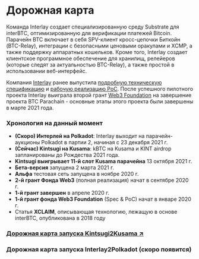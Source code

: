 # Дорожная карта

Команда Interlay создает специализированную среду Substrate для interBTC, оптимизированную для верификации платежей Bitcoin. Парачейн BTC включает в себя SPV-клиент кросс-цепочки Биткойн (BTC-Relay), интеграции с безопасными ценовыми оракулами и XCMP, а также поддержку аппаратных кошельков. Кроме того, Interlay создает клиентское программное обеспечение для хранилищ, релейеров (которые следят за актуальностью BTC-Relay), а также простой в использовании веб-интерфейс.

Компания [Interlay](https://interlay.io/) ранее выпустила [подробную техническую спецификацию](https://interlay.gitlab.io/interbtc-spec/) и [рабочую реализацию PoC](https://github.com/interlay/interbtc). После успешного пилотного проекта Interlay выиграла второй грант [Web3 Foundation](https://web3.foundation/grants/) на завершение проекта BTC Parachain - основные этапы этого проекта были завершены в марте 2021 года.

### Хронология на данный момент



- **(Скоро) Интерлей на Polkadot**: Interlay выходит на парачейн-аукционы Polkadot в партии 2, начиная с 23 декабря 2021 г.
- **(Сейчас) Kintsugi на Kusama**: kBTC на Kusama и KINT airdrop запланированы до Рождества 2021 года.
- **Kintsugi выигрывает 11-й слот Kusama парачейна** 13 октября 2021 г.
- **Бета-версия** запущена 2 марта 2021 г.
- **Альфа** тестовая сеть запущена в ноябре 2020 г.
- **2-й грант Фонда Web3** (полная реализация) начат в сентябре 2020 г.
- **1-й грант завершен** в апреле 2020 г.
- **1-й грант фонда Web3 Foundation** (Spec & PoC) начат в январе 2020 г.
- Статья **XCLAIM**, описывающая технологию, лежащую в основе interBTC, опубликована в 2018 году


### [Дорожная карта запуска Kintsugi2Kusama  :arrow_upper_right:](https://interlay.notion.site/07841855b3b5413ebc5174388d4a3e31?v=6392a91ab64b4c258e8bd5206daf3a96)

### Дорожная карта запуска Interlay2Polkadot (скоро появится)
